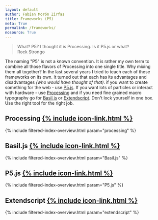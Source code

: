 ```yaml
---  
layout: default
author: Fabian Morón Zirfas
title: Frameworks (P5)
meta: True
permalink: /frameworks/
nosource: True
---  
```

> What? P5? I thought it is Processing. Is it P5.js or what?  
> Rock Strongo  

The naming "P5" is not a known convention. It is rather my own term to combine all those flavors of Processing into one single title. Why mixing them all together? In the last several years I tried to teach each of these frameworks on its own. It turned out that each has its advantages and disadvantages _(who would have thought of that)_. if you want to create something for the web - use [P5.js](/gestalten-in-code/p5js). If you want lots of particles or interact with hardware - use [Processing](/gestalten-in-code/processing) and if you need fine grained macro typography go for [Basil.js](/gestalten-in-code/basiljs) or [Extendscript](/gestalten-in-code/extendscript). Don't lock yourself in one box. Use the right tool for the right job.  

## Processing [{% include icon-link.html %}]({{site.baseurl}}/processing)  

{% include filtered-index-overview.html param="processing" %}

## Basil.js [{% include icon-link.html %}]({{site.baseurl}}/basiljs)

{% include filtered-index-overview.html param="Basil.js" %}

## P5.js [{% include icon-link.html %}]({{site.baseurl}}/p5js)

{% include filtered-index-overview.html param="P5.js" %}

## Extendscript [{% include icon-link.html %}]({{site.baseurl}}/extendscript)

{% include filtered-index-overview.html param="extendscript" %}
